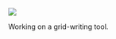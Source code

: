 ![](https://db-feed.s3.amazonaws.com/legacy/grid_writing-1570980144990.gif)

Working on a grid-writing tool.

